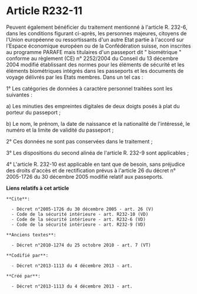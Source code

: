 # Article R232-11

Peuvent également bénéficier du traitement mentionné à l'article R. 232-6, dans les conditions figurant ci-après, les
personnes majeures, citoyens de l'Union européenne ou ressortissants d'un autre Etat partie à l'accord sur l'Espace
économique européen ou de la Confédération suisse, non inscrites au programme PARAFE mais titulaires d'un passeport dit "
biométrique " conforme au règlement (CE) n° 2252/2004 du Conseil du 13 décembre 2004 modifié établissant des normes pour les
éléments de sécurité et les éléments biométriques intégrés dans les passeports et les documents de voyage délivrés par les
Etats membres. Dans un tel cas : 

1° Les catégories de données à caractère personnel traitées sont les suivantes : 

a) Les minuties des empreintes digitales de deux doigts posés à plat du porteur du passeport ; 

b) Le nom, le prénom, la date de naissance et la nationalité de l'intéressé, le numéro et la limite de validité du
passeport ; 

2° Ces données ne sont pas conservées dans le traitement ; 

3° Les dispositions du second alinéa de l'article R. 232-9 sont applicables ; 

4° L'article R. 232-10 est applicable en tant que de besoin, sans préjudice des droits d'accès et de rectification prévus à
l'article 26 du décret n° 2005-1726 du 30 décembre 2005 modifié relatif aux passeports.

**Liens relatifs à cet article**

	**Cite**:

	  - Décret n°2005-1726 du 30 décembre 2005 - art. 26 (V)
	  - Code de la sécurité intérieure - art. R232-10 (VD)
	  - Code de la sécurité intérieure - art. R232-6 (VD)
	  - Code de la sécurité intérieure - art. R232-9 (VD)

	**Anciens textes**:

	  - Décret n°2010-1274 du 25 octobre 2010 - art. 7 (VT)

	**Codifié par**:

	  - Décret n°2013-1113 du 4 décembre 2013 - art.

	**Créé par**:

	  - Décret n°2013-1113 du 4 décembre 2013 - art.
